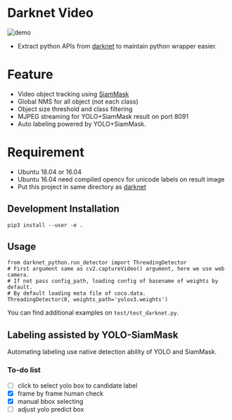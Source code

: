 # Darknet Video
![demo](docs/demo.gif "Demo")
* Extract python APIs from [darknet](https://github.com/AlexeyAB/darknet) to maintain python wrapper easier.
# Feature
* Video object tracking using [SiamMask](https://github.com/foolwood/SiamMask)
* Global NMS for all object (not each class)
* Object size threshold and class filtering
* MJPEG streaming for YOLO+SiamMask result on port 8091 
* Auto labeling powered by YOLO+SiamMask.
# Requirement
* Ubuntu 18.04 or 16.04 
* Ubuntu 16.04 need compiled opencv for unicode labels on result image
* Put this project in same directory as [darknet](https://github.com/AlexeyAB/darknet)
## Development Installation
`pip3 install --user -e .`
## Usage
```
from darknet_python.run_detector import ThreadingDetector
# First argument same as cv2.captureVideo() argument, here we use web camera.
# If not pass config_path, loading config of basename of weights by default.
# By default loading meta file of coco.data.
ThreadingDetector(0, weights_path='yolov3.weights')
```
You can find additional examples on `test/test_darknet.py`. 

## Labeling assisted by YOLO-SiamMask
Automating labeling use native detection ability of YOLO and SiamMask. 
### To-do list
- [ ] click to select yolo box to candidate label
- [x] frame by frame human check 
- [x] manual bbox selecting
- [ ] adjust yolo predict box